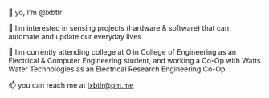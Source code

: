 👋 yo, I’m @lxbtlr

👀 I’m interested in sensing projects (hardware & software) that can automate and update our everyday lives

🌱 I’m currently attending college at Olin College of Engineering as an Electrical & Computer Engineering student, and working a Co-Op with Watts Water Technologies as an Electrical Research Engineering Co-Op

📫 you can reach me at lxbtlr@pm.me

<!---
lxbtlr/lxbtlr is a ✨ special ✨ repository because its `README.md` (this file) appears on your GitHub profile.
You can click the Preview link to take a look at your changes.
--->
